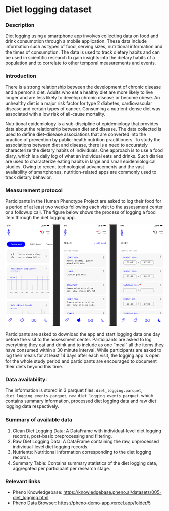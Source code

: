 # Diet logging dataset  

### Description

Diet logging using a smartphone app involves collecting data on food and drink consumption through a mobile application. These data include information such as types of food, serving sizes, nutritional information and the times of consumption. The data is used to track dietary habits and can be used in scientific research to gain insights into the dietary habits of a population and to correlate to other temporal measurements and events.

### Introduction

There is a strong relationship between the development of chronic disease and a person’s diet. Adults who eat a healthy diet are more likely to live longer and are less likely to develop chronic disease or become obese. An unhealthy diet is a major risk factor for type 2 diabetes, cardiovascular disease and certain types of cancer. Consuming a nutrient-dense diet was associated with a low risk of all-cause mortality.

Nutritional epidemiology is a sub-discipline of epidemiology that provides data about the relationship between diet and disease. The data collected is used to define diet–disease associations that are converted into the practice of prevention by public-health nutrition practitioners. To study the associations between diet and disease, there is a need to accurately characterize the dietary habits of individuals. One approach is to use a food diary, which is a daily log of what an individual eats and drinks. Such diaries are used to characterize eating habits in large and small epidemiological studies. Owing to recent technological advancements and the vast availability of smartphones, nutrition-related apps are commonly used to track dietary behavior.

### Measurement protocol 
<!-- long measurment protocol for the data browser -->
Participants in the Human Phenotype Project are asked to log their food for a period of at least two weeks following each visit to the assessment center or a followup call. The figure below shows the process of logging a food item through the diet logging app.

![image alt](diet_logging_eng.png)

Participants are asked to download the app and start logging data one day before the visit to the assessment center. Participants are asked to log everything they eat and drink and to include as one “meal” all the items they have consumed within a 30 minute interval. While participants are asked to log their meals for at least 14 days after each visit, the logging app is open for the whole study period and participants are encouraged to document their diets beyond this time. 


### Data availability:  
<!-- for the example notebooks -->
The information is stored in 3 parquet files: `diet_logging.parquet`, `diet_logging_events.parquet`,  `raw_diet_logging_events.parquet `which contains summary information, processed diet logging data and raw diet logging data respectively.

### Summary of available data 
<!-- for the data browser -->
1. Clean Diet Logging Data: A DataFrame with individual-level diet logging records, post-basic preprocessing and filtering.
2. Raw Diet Logging Data: A DataFrame containing the raw, unprocessed individual-level diet logging records.
3. Nutrients: Nutritional information corresponding to the diet logging records.
4. Summary Table: Contains summary statistics of the diet logging data, aggregated per participant per research stage.


### Relevant links

* Pheno Knowledgebase: https://knowledgebase.pheno.ai/datasets/005-diet_logging.html
* Pheno Data Browser: https://pheno-demo-app.vercel.app/folder/5
